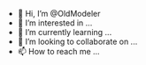- 👋 Hi, I’m @OldModeler
- 👀 I’m interested in ...
- 🌱 I’m currently learning ...
- 💞️ I’m looking to collaborate on ...
- 📫 How to reach me ...

<!---
OldModeler/OldModeler is a ✨ special ✨ repository because its `README.md` (this file) appears on your GitHub profile.
You can click the Preview link to take a look at your changes.
--->
